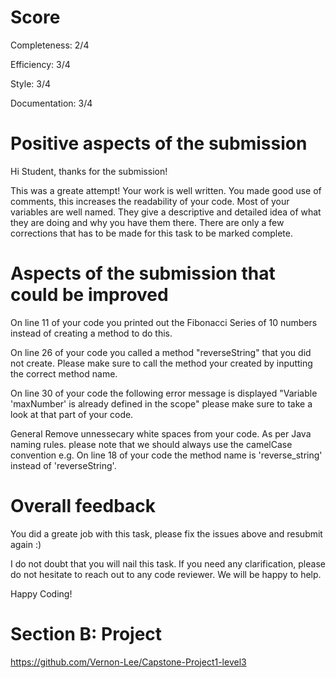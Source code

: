 
# Score

Completeness: 2/4

Efficiency: 3/4

Style: 3/4

Documentation: 3/4

# Positive aspects of the submission

Hi Student, thanks for the submission!

This was a greate attempt! Your work is well written. You made good use of comments, this increases the readability of your code.
Most of your variables are well named. They give a descriptive and detailed idea of what they are doing and why you have them there.
There are only a few corrections that has to be made for this task to be marked complete.

# Aspects of the submission that could be improved 

On line 11 of your code you printed out the Fibonacci Series of 10 numbers instead of creating a method to do this. 

On line 26 of your code you called a method "reverseString" that you did not create. Please make sure to call the method your created
by inputting the correct method name.

On line 30 of your code the following error message is displayed "Variable 'maxNumber' is already defined in the scope" please make 
sure to take a look at that part of your code.

General
Remove unnessecary white spaces from your code.
As per Java naming rules. please note that we should always use the camelCase convention e.g.
On line 18 of your code the method name is 'reverse_string' instead of 'reverseString'.

# Overall feedback

You did a greate job with this task, please fix the issues above and resubmit again :)

I do not doubt that you will nail this task. If you need any clarification, please do not hesitate to reach out to any code reviewer.
We will be happy to help.

Happy Coding!

# Section B: Project

https://github.com/Vernon-Lee/Capstone-Project1-level3
